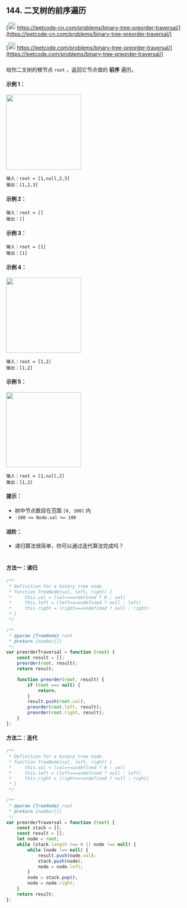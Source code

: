 ## 144. 二叉树的前序遍历

[<img src="https://static.leetcode-cn.com/cn-mono-assets/production/assets/logo-dark-cn.c42314a8.svg" height="20" /> https://leetcode-cn.com/problems/binary-tree-preorder-traversal/](https://leetcode-cn.com/problems/binary-tree-preorder-traversal/)

[<img src="https://assets.leetcode.com/static_assets/public/webpack_bundles/images/logo-dark.e99485d9b.svg" height="20"/> https://leetcode.com/problems/binary-tree-preorder-traversal/](https://leetcode.com/problems/binary-tree-preorder-traversal/)

###

给你二叉树的根节点 `root` ，返回它节点值的 **前序** 遍历。

#### 示例 1：

<img src="https://assets.leetcode.com/uploads/2020/09/15/inorder_1.jpg" width="202" />

```
输入：root = [1,null,2,3]
输出：[1,2,3]
```

#### 示例 2：

```
输入：root = []
输出：[]
```

#### 示例 3：

```
输入：root = [1]
输出：[1]
```

#### 示例 4：

<img src="https://assets.leetcode.com/uploads/2020/09/15/inorder_5.jpg" width="202" />

```
输入：root = [1,2]
输出：[1,2]
```

#### 示例 5：

<img src="https://assets.leetcode.com/uploads/2020/09/15/inorder_4.jpg"  width="202" />

```
输入：root = [1,null,2]
输出：[1,2]
```

#### 提示：

-   树中节点数目在范围 `[0, 100]` 内
-   `-100 <= Node.val <= 100`

#### 进阶：

-   递归算法很简单，你可以通过迭代算法完成吗？

#

#### 方法一：递归

```js
/**
 * Definition for a binary tree node.
 * function TreeNode(val, left, right) {
 *     this.val = (val===undefined ? 0 : val)
 *     this.left = (left===undefined ? null : left)
 *     this.right = (right===undefined ? null : right)
 * }
 */

/**
 * @param {TreeNode} root
 * @return {number[]}
 */
var preorderTraversal = function (root) {
    const result = [];
    preorder(root, result);
    return result;

    function preorder(root, result) {
        if (root === null) {
            return;
        }
        result.push(root.val);
        preorder(root.left, result);
        preorder(root.right, result);
    }
};
```

#### 方法二：迭代

```js
/**
 * Definition for a binary tree node.
 * function TreeNode(val, left, right) {
 *     this.val = (val===undefined ? 0 : val)
 *     this.left = (left===undefined ? null : left)
 *     this.right = (right===undefined ? null : right)
 * }
 */

/**
 * @param {TreeNode} root
 * @return {number[]}
 */
var preorderTraversal = function (root) {
    const stack = [];
    const result = [];
    let node = root;
    while (stack.length !== 0 || node !== null) {
        while (node !== null) {
            result.push(node.val);
            stack.push(node);
            node = node.left;
        }
        node = stack.pop();
        node = node.right;
    }
    return result;
};
```
